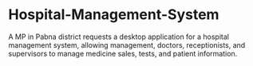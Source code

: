 # Hospital-Management-System
A MP in Pabna district requests a desktop application for a hospital management system, allowing management, doctors, receptionists, and supervisors to manage medicine sales, tests, and patient information.
